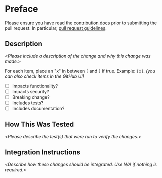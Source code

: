 # Preface

Please ensure you have read the [contribution docs](https://github.com/microsoft/mu/blob/master/CONTRIBUTING.md) prior to
submitting the pull request. In particular, [pull request guidelines](https://github.com/microsoft/mu/blob/master/CONTRIBUTING.md#pull-request-best-practices).

## Description

<_Please include a description of the change and why this change was made._>

For each item, place an "x" in between `[` and `]` if true. Example: `[x]`.
_(you can also check items in the GitHub UI)_

- [ ] Impacts functionality?
- [ ] Impacts security?
- [ ] Breaking change?
- [ ] Includes tests?
- [ ] Includes documentation?

## How This Was Tested

<_Please describe the test(s) that were run to verify the changes._>

## Integration Instructions

<_Describe how these changes should be integrated. Use N/A if nothing is required._>
